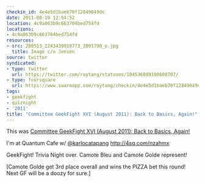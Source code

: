 ```yaml
---
checkin_id: 4e4e5d1baeb70f12849049dc
date: 2011-08-19 12:54:52
location: 4c9a063b9c663704bed754fd
locations:
- 4c9a063b9c663704bed754fd
resources:
- src: 288513_2243439918773_2001790_o.jpg
  title: Image c/o Jensen
source: twitter
syndicated:
- type: twitter
  url: https://twitter.com/roytang/statuses/104536809190600707/
- type: foursquare
  url: https://www.swarmapp.com/roytang/checkin/4e4e5d1baeb70f12849049dc
tags:
- geekfight
- quiznight
- '2011'
title: "Committee GeekFight XVI (August 2011): Back to Basics, Again!" 
---
```


This was [Committee GeekFight XVI (August 2011): Back to Basics, Again!](https://www.facebook.com/events/820732231352784/)

I'm at Quantum Cafe w/ [@karlocatapang](https://twitter.com/karlocatapang/) http://4sq.com/nzahmx

GeekFight! Trivia Night over. Camote Bleu and Camote Golde represent!

[Camote Golde get 3rd place overall and wins the PIZZA bet this round! Next GF will be a doozy for sure.]